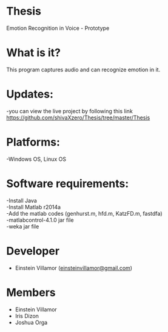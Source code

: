 # Thesis
Emotion Recognition in Voice - Prototype

# What is it?
This program captures audio and can recognize emotion in it.

# Updates:
-you can view the live project by following this link https://github.com/shivaXzero/Thesis/tree/master/Thesis

# Platforms:
-Windows OS, Linux OS   

# Software requirements:
-Install Java   
-Install Matlab r2014a    
-Add the matlab codes (genhurst.m, hfd.m, KatzFD.m, fastdfa)    
-matlabcontrol-4.1.0 jar file   
-weka jar file    

# Developer
- Einstein Villamor (einsteinvillamor@gmail.com)    

# Members
- Einstein Villamor   
- Iris Dizon    
- Joshua Orga   
